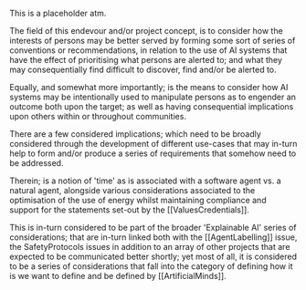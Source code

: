 This is a placeholder atm.

The field of this endevour and/or project concept, is to consider how the interests of persons may be better served by forming some sort of series of conventions or recommendations, in relation to the use of AI systems that have the effect of prioritising what persons are alerted to; and what they may consequentially find difficult to discover, find and/or be alerted to.

Equally, and somewhat more importantly; is the means to consider how AI systems may be intentionally used to manipulate persons as to engender an outcome both upon the target; as well as having consequential implications upon others within or throughout communities.

There are a few considered implications; which need to be broadly considered through the development of different use-cases that may in-turn help to form and/or produce a series of requirements that somehow need to be addressed.  

Therein; is a notion of 'time' as is associated with a software agent vs. a natural agent, alongside various considerations associated to the optimisation of the use of energy whilst maintaining compliance and support for the statements set-out by the [[ValuesCredentials]].

This is in-turn considered to be part of the broader 'Explainable AI' series of considerations; that are in-turn linked both with the [[AgentLabelling]] issue, the SafetyProtocols issues in addition to an array of other projects that are expected to be communicated better shortly; yet most of all, it is considered to be a series of considerations that fall into the category of defining how it is we want to define and be defined by [[ArtificialMinds]].

